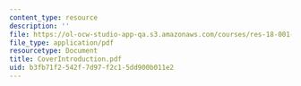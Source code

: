 ```yaml
---
content_type: resource
description: ''
file: https://ol-ocw-studio-app-qa.s3.amazonaws.com/courses/res-18-001-calculus-online-textbook-spring-2005/b3fb71f2542f7d97f2c15dd900b011e2_CoverIntroduction.pdf
file_type: application/pdf
resourcetype: Document
title: CoverIntroduction.pdf
uid: b3fb71f2-542f-7d97-f2c1-5dd900b011e2
---
```

